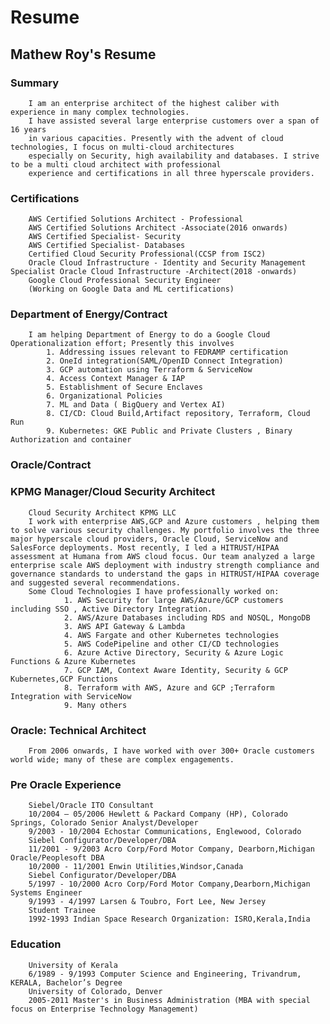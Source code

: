 # Resume
 ## Mathew Roy's Resume

   ### Summary

        I am an enterprise architect of the highest caliber with experience in many complex technologies.
        I have assisted several large enterprise customers over a span of 16 years
        in various capacities. Presently with the advent of cloud technologies, I focus on multi-cloud architectures 
        especially on Security, high availability and databases. I strive to be a multi cloud architect with professional 
        experience and certifications in all three hyperscale providers.

   ###  Certifications
        AWS Certified Solutions Architect - Professional
        AWS Certified Solutions Architect -Associate(2016 onwards)
        AWS Certified Specialist- Security
        AWS Certified Specialist- Databases
        Certified Cloud Security Professional(CCSP from ISC2)
        Oracle Cloud Infrastructure - Identity and Security Management Specialist Oracle Cloud Infrastructure -Architect(2018 -onwards)
        Google Cloud Professional Security Engineer
        (Working on Google Data and ML certifications)

   ###  Department of Energy/Contract

        I am helping Department of Energy to do a Google Cloud Operationalization effort; Presently this involves
            1. Addressing issues relevant to FEDRAMP certification
            2. OneId integration(SAML/OpenID Connect Integration)
            3. GCP automation using Terraform & ServiceNow
            4. Access Context Manager & IAP
            5. Establishment of Secure Enclaves
            6. Organizational Policies
            7. ML and Data ( BigQuery and Vertex AI)
            8. CI/CD: Cloud Build,Artifact repository, Terraform, Cloud Run
            9. Kubernetes: GKE Public and Private Clusters , Binary Authorization and container

   ###  Oracle/Contract

   ###  KPMG Manager/Cloud Security Architect

        Cloud Security Architect KPMG LLC
        I work with enterprise AWS,GCP and Azure customers , helping them to solve various security challenges. My portfolio involves the three major hyperscale cloud providers, Oracle Cloud, ServiceNow and SalesForce deployments. Most recently, I led a HITRUST/HIPAA assessment at Humana from AWS cloud focus. Our team analyzed a large enterprise scale AWS deployment with industry strength compliance and governance standards to understand the gaps in HITRUST/HIPAA coverage and suggested several recommendations.
        Some Cloud Technologies I have professionally worked on:
                1. AWS Security for large AWS/Azure/GCP customers including SSO , Active Directory Integration.
                2. AWS/Azure Databases including RDS and NOSQL, MongoDB
                3. AWS API Gateway & Lambda
                4. AWS Fargate and other Kubernetes technologies
                5. AWS CodePipeline and other CI/CD technologies
                6. Azure Active Directory, Security & Azure Logic Functions & Azure Kubernetes
                7. GCP IAM, Context Aware Identity, Security & GCP Kubernetes,GCP Functions
                8. Terraform with AWS, Azure and GCP ;Terraform Integration with ServiceNow
                9. Many others


   ###  Oracle: Technical Architect
        From 2006 onwards, I have worked with over 300+ Oracle customers world wide; many of these are complex engagements. 


   ###  Pre Oracle Experience
        Siebel/Oracle ITO Consultant
        10/2004 – 05/2006 Hewlett & Packard Company (HP), Colorado Springs, Colorado Senior Analyst/Developer
        9/2003 - 10/2004 Echostar Communications, Englewood, Colorado
        Siebel Configurator/Developer/DBA
        11/2001 - 9/2003 Acro Corp/Ford Motor Company, Dearborn,Michigan Oracle/Peoplesoft DBA
        10/2000 - 11/2001 Enwin Utilities,Windsor,Canada
        Siebel Configurator/Developer/DBA
        5/1997 - 10/2000 Acro Corp/Ford Motor Company,Dearborn,Michigan Systems Engineer
        9/1993 - 4/1997 Larsen & Toubro, Fort Lee, New Jersey
        Student Trainee
        1992-1993 Indian Space Research Organization: ISRO,Kerala,India
   ###  Education
        University of Kerala
        6/1989 - 9/1993 Computer Science and Engineering, Trivandrum, KERALA, Bachelor’s Degree
        University of Colorado, Denver
        2005-2011 Master's in Business Administration (MBA with special focus on Enterprise Technology Management)